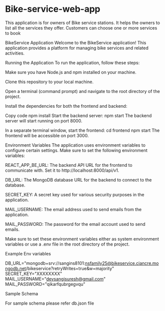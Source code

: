 # Bike-service-web-app

This application is for owners of Bike service stations. It helps the owners to list all the services they offer. Customers can choose one or more services to book

BikeService Application
Welcome to the BikeService application! This application provides a platform for managing bike services and related activities.

Running the Application
To run the application, follow these steps:

Make sure you have Node.js and npm installed on your machine.

Clone this repository to your local machine.

Open a terminal (command prompt) and navigate to the root directory of the project.

Install the dependencies for both the frontend and backend:

Copy code
npm install
Start the backend server:
npm start
The backend server will start running on port 8000.

In a separate terminal window, start the frontend:
cd frontend
npm start
The frontend will be accessible on port 3000.

Environment Variables
The application uses environment variables to configure certain settings. Make sure to set the following environment variables:

REACT_APP_BE_URL: The backend API URL for the frontend to communicate with. Set it to http://localhost:8000/api/v1.

DB_URL: The MongoDB database URL for the backend to connect to the database.

SECRET_KEY: A secret key used for various security purposes in the application.

MAIL_USERNAME: The email address used to send emails from the application.

MAIL_PASSWORD: The password for the email account used to send emails.

Make sure to set these environment variables either as system environment variables or use a .env file in the root directory of the project.

Example Env variables

DB_URL="mongodb+srv://sangins8101:nsfamily25@bikeservice.ciancre.mongodb.net/bikeservice?retryWrites=true&w=majority"
SECRET_KEY="XXXXXXXX"
MAIL_USERNAME="devsangisuresh@gmail.com"
MAIL_PASSWORD="qikarfqubrgegvqu"

Sample Schema

For sample schema please refer db.json file
